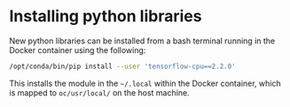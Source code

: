 # Installing python libraries

New python libraries can be installed from a bash terminal running in the Docker container using the following:
``` bash
/opt/conda/bin/pip install --user 'tensorflow-cpu==2.2.0'
```
This installs the module in the `~/.local` within the Docker container, which is mapped to `oc/usr/local/` on the host machine.

``` Important:: Once new packages are installed, to use them with JupyterLab, the kernel needs to be restarted. This can be achieved by selecting the Kernel menu on JupyterLab and selecting Restart Kernel.
```